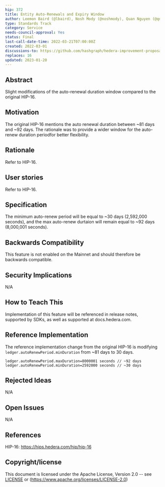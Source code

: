 ```yaml
---
hip: 372
title: Entity Auto-Renewals and Expiry Window
author: Leemon Baird (@lbaird), Nosh Mody (@noshmody), Quan Nguyen (@qnswirlds)
type: Standards Track
category: Service
needs-council-approval: Yes
status: Final
last-call-date-time: 2022-03-21T07:00:00Z
created: 2022-03-01
discussions-to: https://github.com/hashgraph/hedera-improvement-proposal/discussions/382
replaces: 16
updated: 2023-01-20
---
```


## Abstract

Slight modifications of the auto-renewal duration window compared to the original HIP-16.

## Motivation

The original HIP-16 mentions the auto renewal duration between ~81 days and ~92 days. The rationale was to provide a wider window for the auto-renew duration periodfor better flexibility.

## Rationale

Refer to HIP-16.

## User stories

Refer to HIP-16.
  
## Specification

The minimum auto-renew period will be equal to ~30 days (2,592,000 seconds), and the max auto-renew durtaion will remain equal to ~92 days (8,000,001 seconds).
  
## Backwards Compatibility
  
This feature is not enabled on the Mainnet and should therefore be backwards compatible. 

## Security Implications

N/A
  
## How to Teach This

Implementation of this feature will be referenced in release notes, supported by SDKs, as well as supported at docs.hedera.com.


## Reference Implementation
 
The reference implementation change from the original HIP-16 is modifying `ledger.autoRenewPeriod.minDuration` from ~81 days to 30 days.

```
ledger.autoRenewPeriod.maxDuration=8000001 seconds // ~92 days 
ledger.autoRenewPeriod.minDuration=2592000 seconds // ~30 days
```


## Rejected Ideas

N/A
  
## Open Issues

N/A
  
## References

HIP-16: https://hips.hedera.com/hip/hip-16
  
## Copyright/license

This document is licensed under the Apache License, Version 2.0 -- see [LICENSE](../LICENSE) or (https://www.apache.org/licenses/LICENSE-2.0)
